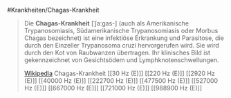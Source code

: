 #Krankheiten/Chagas-Krankheit
> Die **Chagas-Krankheit** [ˈʃaːgas-] (auch als Amerikanische Trypanosomiasis, Südamerikanische Trypanosomiasis oder Morbus Chagas bezeichnet) ist eine infektiöse Erkrankung und Parasitose, die durch den Einzeller Trypanosoma cruzi hervorgerufen wird. Sie wird durch den Kot von Raubwanzen übertragen. Ihr klinisches Bild ist gekennzeichnet von Gesichtsödem und Lymphknotenschwellungen.
>
> [Wikipedia](https://de.wikipedia.org/wiki/Chagas-Krankheit)
Chagas-Krankheit
[[30 Hz (E)]]
[[220 Hz (E)]]
[[2920 Hz (E)]]
[[40000 Hz (E)]]
[[222700 Hz (E)]]
[[477500 Hz (E)]]
[[527000 Hz (E)]]
[[667000 Hz (E)]]
[[721000 Hz (E)]]
[[988900 Hz (E)]]
